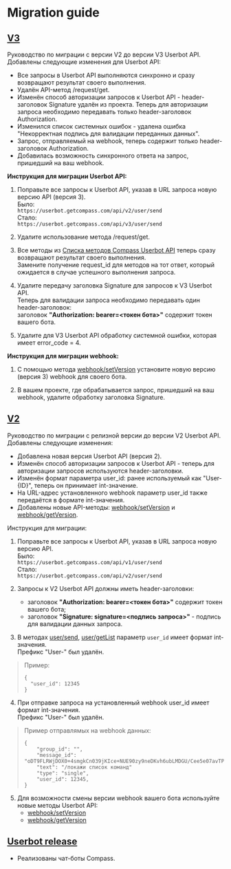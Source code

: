 # Migration guide

## [V3](https://github.com/getCompass/userbot/blob/master/README_ru.md)

Руководство по миграции с версии V2 до версии V3 Userbot API.<br>
Добавлены следующие изменения для Userbot API:
  - Все запросы в Userbot API выполняются синхронно и сразу возвращают результат своего выполнения.
  - Удалён API-метод /request/get.
  - Изменён способ авторизации запросов к Userbot API - header-заголовок Signature удалён из проекта. Теперь для авторизации запроса необходимо передавать только header-заголовок Authorization.
  - Изменился список системных ошибок - удалена ошибка "Некорректная подпись для валидации переданных данных".
  - Запрос, отправляемый на webhook, теперь содержит только header-заголовок Authorization.
  - Добавилась возможность синхронного ответа на запрос, пришедший на ваш webhook. 

**Инструкция для миграции Userbot API:**
1) Поправьте все запросы к Userbot API, указав в URL запроса новую версию API (версия 3).<br>
Было: <br>
`https://userbot.getcompass.com/api/v2/user/send` <br>
Стало: <br>
`https://userbot.getcompass.com/api/v3/user/send` <br>

2) Удалите использование метода /request/get.

3) Все методы из [Списка методов Compass Userbot API](https://github.com/getCompass/userbot/blob/master/README_ru.md#Список-методов-Compass-Userbot-API) теперь сразу возвращают результат своего выполнения.<br>
Замените получение request_id для методов на тот ответ, который ожидается в случае успешного выполнения запроса.

4) Удалите передачу заголовка Signature для запросов к V3 Userbot API.<br>
Теперь для валидации запроса необходимо передавать один header-заголовок:<br>
заголовок **"Authorization: bearer=<токен бота>"** содержит токен вашего бота. 

5) Удалите для V3 Userbot API обработку системной ошибки, которая имеет error_code = 4.

**Инструкция для миграции webhook:**
1) С помощью метода [webhook/setVersion](https://github.com/getCompass/userbot/blob/master/README_ru.md#post-webhooksetversion) установите новую версию (версия 3) webhook для своего бота.

2) В вашем проекте, где обрабатывается запрос, пришедший на ваш webhook, удалите обработку заголовка Signature.


## [V2](https://github.com/getCompass/userbot/releases/tag/v2)

Руководство по миграции с релизной версии до версии V2 Userbot API.<br>
Добавлены следующие изменения:
- Добавлена новая версия Userbot API (версия 2).
- Изменён способ авторизации запросов к Userbot API - теперь для авторизации запросов используются header-заголовки.
- Изменён формат параметра user_id: ранее используемый как "User-{ID}", теперь он принимает int-значение.
- На URL-адрес установленного webhook параметр user_id также передаётся в формате int-значения.
- Добавлены новые API-методы: [webhook/setVersion](https://github.com/getCompass/userbot#post-webhooksetversion) и [webhook/getVersion](https://github.com/getCompass/userbot/blob/master/README_ru.md#post-webhookgetversion).

Инструкция для миграции:
1) Поправьте все запросы к Userbot API, указав в URL запроса новую версию API.<br>
Было: <br>
`https://userbot.getcompass.com/api/v1/user/send` <br>
Стало: <br>
`https://userbot.getcompass.com/api/v2/user/send` <br>
   
2) Запросы к V2 Userbot API должны иметь header-заголовки:
    - заголовок **"Authorization: bearer=<токен бота>"** содержит токен вашего бота;
    - заголовок **"Signature: signature=<подпись запроса>"** - подпись для валидации данных запроса.

3) В методах [user/send](https://github.com/getCompass/userbot/blob/master/README_ru.md#post-usersend), [user/getList](https://github.com/getCompass/userbot/blob/master/README_ru.md#post-usergetlist) параметр `user_id` имеет формат int-значения.<br>
Префикс "User-" был удалён.<br>
>Пример:
>```json5 
>{
>   "user_id": 12345
>}
>```

   
4) При отправке запроса на установленный webhook user_id имеет формат int-значения.<br>
Префикс "User-" был удалён.<br>
> Пример отправлямых на webhook данных:
>```json5 
>{
>     "group_id": "",
>     "message_id": "oDT9FLRWjDOX0+4smgkCn039jKIce+NUE90zy9neDKvh6ubLMDGU/Cee5e07avTPFT/WcnAJIX...",
>     "text": "/покажи список команд"
>     "type": "single",
>     "user_id": 12345,
>}
>```

5) Для возможности смены версии webhook вашего бота используйте новые методы Userbot API:
    - [webhook/setVersion](https://github.com/getCompass/userbot/blob/master/README_ru.md#post-webhooksetversion)
    - [webhook/getVersion](https://github.com/getCompass/userbot/blob/master/README_ru.md#post-webhookgetversion)


## [Userbot release](https://github.com/getCompass/userbot/releases/tag/v1)

- Реализованы чат-боты Compass.
